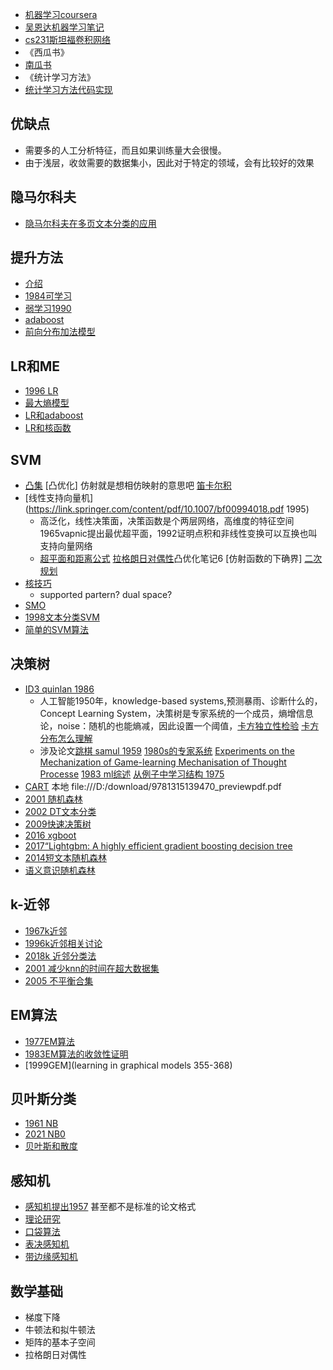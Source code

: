 - [机器学习coursera](https://www.coursera.org/learn/machine-learning/lecture/zcAuT/welcome-to-machine-learning)
- [吴恩达机器学习笔记](http://www.ai-start.com/ml2014/)
- [cs231斯坦福卷积网络](http://cs231n.stanford.edu/)
- 《西瓜书》
- [南瓜书](https://datawhalechina.github.io/pumpkin-book/#/)
- 《统计学习方法》
- [统计学习方法代码实现](https://github.com/Dod-o/Statistical-Learning-Method_Code)
## 优缺点
- 需要多的人工分析特征，而且如果训练量大会很慢。
- 由于浅层，收敛需要的数据集小，因此对于特定的领域，会有比较好的效果
## 隐马尔科夫
- [隐马尔科夫在多页文本分类的应用](http://users.softlab.ntua.gr/facilities/public/AD/Text%20Categorization/Hidden%20Markov%20Models%20for%20Text%20Categorization%20in%20Multi-Page%20Documents.pdf)
## 提升方法
- [介绍](http://www.yorku.ca/gisweb/eats4400/boost.pdf)
- [1984可学习](https://axon.cs.byu.edu/~martinez/classes/678/Papers/Valiant_Learnable.pdf)
- [弱学习1990](https://link.springer.com/content/pdf/10.1007/BF00116037.pdf)
- [adaboost](https://static.aminer.org/pdf/PDF/000/192/601/a_decision_theoretic_generalization_of_on_line_learning_and_an.pdf)
- [前向分布加法模型](https://citeseerx.ist.psu.edu/viewdoc/download?doi=10.1.1.51.9525&rep=rep1&type=pdf)
## LR和ME
- [1996 LR](https://aclanthology.org/J96-1002.pdf)
- [最大熵模型](http://luthuli.cs.uiuc.edu/~daf/courses/optimization/papers/berger-iis.pdf)
- [LR和adaboost](https://link.springer.com/content/pdf/10.1023/A:1013912006537.pdf)
- [LR和核函数](http://citeseerx.ist.psu.edu/viewdoc/download?doi=10.1.1.126.1347&rep=rep1&type=pdf)
## SVM
- [凸集](https://blog.csdn.net/liuweiyuxiang/article/details/99888556) [凸优化] 仿射就是想相仿映射的意思吧 [笛卡尔积](https://blog.csdn.net/GabeLoganNewell/article/details/109095298)
- [线性支持向量机](https://link.springer.com/content/pdf/10.1007/bf00994018.pdf 1995)
  - 高泛化，线性决策面，决策函数是个两层网络，高维度的特征空间 1965vapnic提出最优超平面，1992证明点积和非线性变换可以互换也叫支持向量网络
  - [超平面和距离公式](https://www.jianshu.com/p/ba02b92baaaf) [拉格朗日对偶性](https://www.zhihu.com/search?type=content&q=%E6%8B%89%E6%A0%BC%E6%9C%97%E6%97%A5%E4%BC%98%E5%8C%96)凸优化笔记6 [仿射函数的下确界] [二次规划](https://zhuanlan.zhihu.com/p/375762164)
- [核技巧](https://www.researchgate.net/profile/Bernhard-Boser/publication/2376111_A_Training_Algorithm_for_Optimal_Margin_Classifier/links/560eccc208ae0fc513ee8fc9/A-Training-Algorithm-for-Optimal-Margin-Classifier.pdf) 
  - supported partern? dual space?
- [SMO](https://www.researchgate.net/profile/John-Platt-2/publication/234786663_Fast_Training_of_Support_Vector_Machines_Using_Sequential_Minimal_Optimization/links/00b4952539b71249bc000000/Fast-Training-of-Support-Vector-Machines-Using-Sequential-Minimal-Optimization.pdf)
- [1998文本分类SVM](https://link.springer.com/content/pdf/10.1007/BFb0026683.pdf)
- [简单的SVM算法](https://ieeexplore.ieee.org/stamp/stamp.jsp?tp=&arnumber=989592)
## 决策树
- [ID3  quinlan 1986](https://link.springer.com/content/pdf/10.1007/BF00116251.pdf)
  - 人工智能1950年，knowledge-based systems,预测暴雨、诊断什么的，Concept Learning System，决策树是专家系统的一个成员，熵增信息论，noise：随机的也能熵减，因此设置一个阈值，[卡方独立性检验](https://www.zhihu.com/search?q=%E5%8D%A1%E6%96%B9%E7%8B%AC%E7%AB%8B%E6%80%A7%E6%A3%80%E9%AA%8C&utm_content=search_suggestion&type=content) [卡方分布怎么理解](https://www.zhihu.com/question/20358827)
  - 涉及论文[跳棋 samul 1959](https://hci.iwr.uni-heidelberg.de/system/files/private/downloads/636026949/report_frank_gabel.pdf)   [1980s的专家系统](https://stacks.stanford.edu/file/druid:vf069sz9374/vf069sz9374.pdf) [Experiments on the Mechanization of Game-learning
 Mechanisation of Thought Processe](https://academic.oup.com/comjnl/article/25/1/105/527270?login=true) [1983 ml综述](http://ebot.gmu.edu/bitstream/handle/1920/1569/83-02.pdf?sequence=1&isAllowed=y) [从例子中学习结构 1975](https://dspace.mit.edu/bitstream/handle/1721.1/6884/AITR-231.pdf?sequence=2)
- [CART](https://www.taylorfrancis.com/books/mono/10.1201/9781315139470/classification-regression-trees-leo-breiman-jerome-friedman-richard-olshen-charles-stone) 本地  file:///D:/download/9781315139470_previewpdf.pdf
- [2001 随机森林](https://link.springer.com/content/pdf/10.1023/A:1010933404324.pdf)
- [2002 DT文本分类](https://www.researchgate.net/publication/224101802_A_Decision-Tree-Based_Symbolic_Rule_Induction_System_for_Text_Categorization)
- [2009快速决策树](https://www.researchgate.net/profile/David-Johnson-100/publication/224101802_A_Decision-Tree-Based_Symbolic_Rule_Induction_System_for_Text_Categorization/links/5458ed4b0cf2bccc4912ae1f/A-Decision-Tree-Based-Symbolic-Rule-Induction-System-for-Text-Categorization.pdf)
- [2016 xgboot](https://dl.acm.org/doi/pdf/10.1145/2939672.2939785)
- [2017“Lightgbm: A highly efficient gradient boosting decision tree](https://proceedings.neurips.cc/paper/2017/file/6449f44a102fde848669bdd9eb6b76fa-Paper.pdf)
- [2014短文本随机森林](https://www.researchgate.net/publication/300335247_Short_Text_Classification_Using_Semantic_Random_Forest)
- [语义意识随机森林](http://184pc128.csie.ntnu.edu.tw/presentation/20-02-03/A%20Semantics%20Aware%20Random%20Forest%20for%20Text%20Classification.pdf)
## k-近邻
- [1967k近邻](https://www.cs.bgu.ac.il/~adsmb182/wiki.files/borak-lecture%20notes.pdf)
- [1996k近邻相关讨论](https://citeseerx.ist.psu.edu/viewdoc/download?doi=10.1.1.31.2959&rep=rep1&type=pdf)
- [2018k 近邻分类法](https://www.cs.bgu.ac.il/~adsmb182/wiki.files/borak-lecture%20notes.pdf)
- [2001 减少knn的时间在超大数据集](https://ieeexplore.ieee.org/stamp/stamp.jsp?tp=&arnumber=989592)
- [2005 不平衡合集](http://citeseerx.ist.psu.edu/viewdoc/download?doi=10.1.1.107.1401&rep=rep1&type=pdf)
## EM算法
- [1977EM算法](https://aclanthology.org/P04-3024.pdf)
- [1983EM算法的收敛性证明](https://www.ams.jhu.edu/~spall/05S_550.790/Papers/EM_Wu83.pdf)
- [1999GEM](learning in graphical models 355-368)
## 贝叶斯分类
- [1961 NB](https://sci2s.ugr.es/keel/pdf/algorithm/classification-algorithm/Maron1961.pdf)
- [2021 NB0](https://www.researchgate.net/profile/Min-Ling-Zhang-2/publication/50402189_Multi-Label_Learning_by_Exploiting_Label_Dependency/links/565d988808ae1ef92982f7ef/Multi-Label-Learning-by-Exploiting-Label-Dependency.pdf)
- [贝叶斯和散度](https://aclanthology.org/P04-3024.pdf)
## 感知机
- [感知机提出1957](http://www2.fiit.stuba.sk/~cernans/nn/nn_texts/neuronove_siete_priesvitky_02_Q.pdf) 甚至都不是标准的论文格式
- [理论研究](https://monge.univ-mlv.fr/~berstel/Mps/Travaux/A/A/1963-4ElementaryFamAutomataSympThAut.pdf)
- [口袋算法](https://www.ling.upenn.edu/courses/cogs501/Gallant1990.pdf)
- [表决感知机](https://link.springer.com/content/pdf/10.1023/A:1007662407062.pdf)
- [带边缘感知机](https://aclanthology.org/W05-0610.pdf)
## 数学基础
- 梯度下降
- 牛顿法和拟牛顿法
- 矩阵的基本子空间
- 拉格朗日对偶性
##

